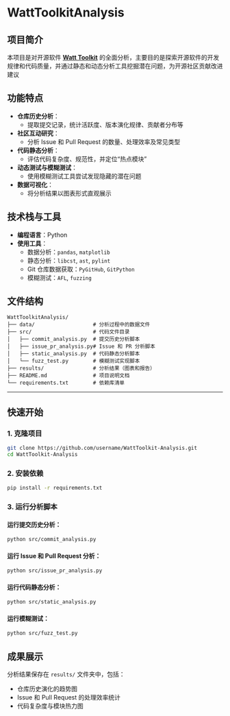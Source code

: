 # WattToolkitAnalysis

## **项目简介**  

本项目是对开源软件 **[Watt Toolkit](https://github.com/BeyondDimension/SteamTools)** 的全面分析，主要目的是探索开源软件的开发规律和代码质量，并通过静态和动态分析工具挖掘潜在问题，为开源社区贡献改进建议

## **功能特点**  

- **仓库历史分析**：  
  - 提取提交记录，统计活跃度、版本演化规律、贡献者分布等  
- **社区互动研究**：  
  - 分析 Issue 和 Pull Request 的数量、处理效率及常见类型  
- **代码静态分析**：  
  - 评估代码复杂度、规范性，并定位“热点模块”  
- **动态测试与模糊测试**：  
  - 使用模糊测试工具尝试发现隐藏的潜在问题  
- **数据可视化**：  
  - 将分析结果以图表形式直观展示  

## **技术栈与工具**  

- **编程语言**：Python  
- **使用工具**：  
  - 数据分析：`pandas`, `matplotlib`  
  - 静态分析：`libcst`, `ast`, `pylint`  
  - Git 仓库数据获取：`PyGitHub`, `GitPython`  
  - 模糊测试：`AFL`, `fuzzing`  

## **文件结构**  

```plaintext
WattToolkitAnalysis/
├── data/                   # 分析过程中的数据文件
├── src/                    # 代码文件目录
│   ├── commit_analysis.py  # 提交历史分析脚本
│   ├── issue_pr_analysis.py# Issue 和 PR 分析脚本
│   ├── static_analysis.py  # 代码静态分析脚本
│   └── fuzz_test.py        # 模糊测试实现脚本
├── results/                # 分析结果（图表和报告）
├── README.md               # 项目说明文档
└── requirements.txt        # 依赖库清单
```

---

## **快速开始**  

### **1. 克隆项目**

```bash
git clone https://github.com/username/WattToolkit-Analysis.git
cd WattToolkit-Analysis
```

### **2. 安装依赖**

```bash
pip install -r requirements.txt
```

### **3. 运行分析脚本**

#### 运行提交历史分析：

```bash
python src/commit_analysis.py
```

#### 运行 Issue 和 Pull Request 分析：

```bash
python src/issue_pr_analysis.py
```

#### 运行代码静态分析：

```bash
python src/static_analysis.py
```

#### 运行模糊测试：

```bash
python src/fuzz_test.py
```

## **成果展示**  

分析结果保存在 `results/` 文件夹中，包括：  

- 仓库历史演化的趋势图  
- Issue 和 Pull Request 的处理效率统计  
- 代码复杂度与模块热力图  
